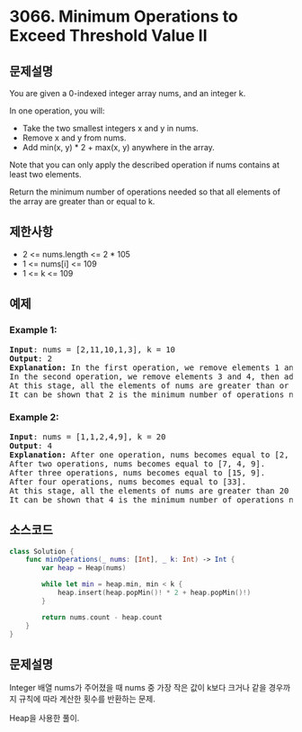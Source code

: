 # 3066. Minimum Operations to Exceed Threshold Value II

## 문제설명
You are given a 0-indexed integer array nums, and an integer k.

In one operation, you will:

- Take the two smallest integers x and y in nums.
- Remove x and y from nums.
- Add min(x, y) * 2 + max(x, y) anywhere in the array.

Note that you can only apply the described operation if nums contains at least two elements.

Return the minimum number of operations needed so that all elements of the array are greater than or equal to k.

## 제한사항
- 2 <= nums.length <= 2 * 105
- 1 <= nums[i] <= 109
- 1 <= k <= 109

## 예제
### Example 1:
<pre>
<b>Input</b>: nums = [2,11,10,1,3], k = 10
<b>Output</b>: 2
<b>Explanation:</b> In the first operation, we remove elements 1 and 2, then add 1 * 2 + 2 to nums. nums becomes equal to [4, 11, 10, 3].
In the second operation, we remove elements 3 and 4, then add 3 * 2 + 4 to nums. nums becomes equal to [10, 11, 10].
At this stage, all the elements of nums are greater than or equal to 10 so we can stop.
It can be shown that 2 is the minimum number of operations needed so that all elements of the array are greater than or equal to 10.
</pre>

### Example 2:
<pre>
<b>Input</b>: nums = [1,1,2,4,9], k = 20
<b>Output</b>: 4
<b>Explanation:</b> After one operation, nums becomes equal to [2, 4, 9, 3].
After two operations, nums becomes equal to [7, 4, 9].
After three operations, nums becomes equal to [15, 9].
After four operations, nums becomes equal to [33].
At this stage, all the elements of nums are greater than 20 so we can stop.
It can be shown that 4 is the minimum number of operations needed so that all elements of the array are greater than or equal to 20.single fish.
</pre>


## 소스코드
```Swift
class Solution {
    func minOperations(_ nums: [Int], _ k: Int) -> Int {
        var heap = Heap(nums)

        while let min = heap.min, min < k {
            heap.insert(heap.popMin()! * 2 + heap.popMin()!)
        }

        return nums.count - heap.count
    }
}
```

## 문제설명
Integer 배열 nums가 주어졌을 때 nums 중 가장 작은 값이 k보다 크거나 같을 경우까지 규칙에 따라 계산한 횟수를 반환하는 문제.

Heap을 사용한 풀이.